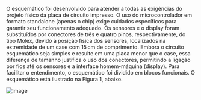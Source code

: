 O esquemático foi desenvolvido para atender a todas as exigências do projeto 
físico da placa de circuito impresso. O uso do microcontrolador em formato standalone 
(apenas o chip) exige cuidados específicos para garantir seu funcionamento adequado. Os 
sensores e o display foram substituídos por conectores de três e quatro pinos, 
respectivamente, do tipo Molex, devido à posição física dos sensores, localizados na 
extremidade de um case com 15 cm de comprimento. Embora o circuito esquemático seja 
simples e resulte em uma placa menor que o case, essa diferença de tamanho justifica o uso 
dos conectores, permitindo a ligação por fios até os sensores e a interface homem-máquina 
(display). Para facilitar o entendimento, o esquemático foi dividido em blocos funcionais. O 
esquemático está ilustrado na Figura 1, abaixo.

![image](https://github.com/user-attachments/assets/b90740f7-07ac-4269-8522-715f42c57716)

